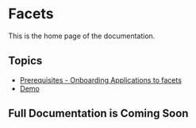 # Facets 

This is the home page of the documentation. 

## Topics

* [Prerequisites - Onboarding Applications to facets](getting_started/prerequisites.md)
* [Demo](getting_started/demo.md)

## Full Documentation is Coming Soon
